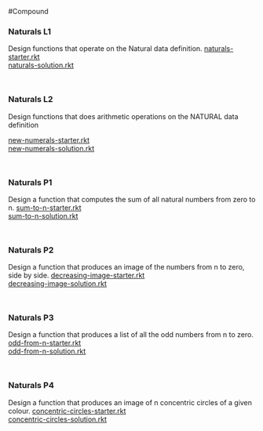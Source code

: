 #Compound



### Naturals L1
Design functions that operate on the Natural data definition.
[naturals-starter.rkt](https://s3.amazonaws.com/edx-course-spdx-kiczales/HTC/naturals-starter.rkt "naturals-starter.rkt")  
[naturals-solution.rkt](https://s3.amazonaws.com/edx-course-spdx-kiczales/HTC/naturals-solution.rkt "naturals-solution.rkt")

```LISP


```

### Naturals L2
Design functions that does arithmetic operations on the NATURAL data definition

[new-numerals-starter.rkt](https://s3.amazonaws.com/edx-course-spdx-kiczales/HTC/new-numerals-starter.rkt "new-numerals-starter.rkt")  
[new-numerals-solution.rkt](https://s3.amazonaws.com/edx-course-spdx-kiczales/HTC/new-numerals-solution.rkt "new-numerals-solution.rkt")
```LISP


```

### Naturals P1
Design a function that computes the sum of all natural numbers from zero to n.
[sum-to-n-starter.rkt](https://s3.amazonaws.com/edx-course-spdx-kiczales/HTC/sum-to-n-starter.rkt "sum-to-n-starter.rkt")  
[sum-to-n-solution.rkt](https://s3.amazonaws.com/edx-course-spdx-kiczales/HTC/sum-to-n-solution.rkt "sum-to-n-solution.rkt")
```LISP


```

### Naturals P2
Design a function that produces an image of the numbers from n to zero, side by side.
[decreasing-image-starter.rkt](https://s3.amazonaws.com/edx-course-spdx-kiczales/HTC/decreasing-image-starter.rkt "decreasing-image-starter.rkt")  
[decreasing-image-solution.rkt](https://s3.amazonaws.com/edx-course-spdx-kiczales/HTC/decreasing-image-solution.rkt "decreasing-image-solution.rkt")
```LISP


```
### Naturals P3
Design a function that produces a list of all the odd numbers from n to zero.
[odd-from-n-starter.rkt](https://s3.amazonaws.com/edx-course-spdx-kiczales/HTC/odd-from-n-starter.rkt "odd-from-n-starter.rkt")  
[odd-from-n-solution.rkt](https://s3.amazonaws.com/edx-course-spdx-kiczales/HTC/odd-from-n-solution.rkt "odd-from-n-solution.rkt")
```LISP


```
### Naturals P4
Design a function that produces an image of n concentric circles of a given colour.
[concentric-circles-starter.rkt](https://s3.amazonaws.com/edx-course-spdx-kiczales/HTC/concentric-circles-starter.rkt "concentric-circles-starter.rkt")  
[concentric-circles-solution.rkt](https://s3.amazonaws.com/edx-course-spdx-kiczales/HTC/concentric-circles-solution.rkt "concentric-circles-solution.rkt")
```LISP


```
